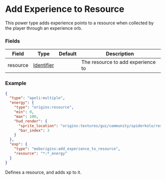 # Add Experience to Resource
This power type adds experience points to a resource when collected by the player through an experience orb.


### Fields
Field | Type | Default | Description
------|------|---------|-------------
resource | [Identifier](https://origins.readthedocs.io/en/latest/types/data_types/identifier/) |   | The resource to add experience to


### Example
```json
{
  "type": "apoli:multiple",
  "energy": {
    "type": "origins:resource",
    "min": 0,
    "max": 100,
    "hud_render": {
      "sprite_location": "origins:textures/gui/community/spiderkolo/resource_bar_01.png",
      "bar_index": 3
    }
  },
  "exp": {
    "type": "moborigins:add_experience_to_resource",
    "resource": "*:*_energy"
  }
}
```
Defines a resource, and adds xp to it.
